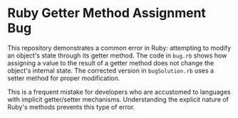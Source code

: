 # Ruby Getter Method Assignment Bug

This repository demonstrates a common error in Ruby: attempting to modify an object's state through its getter method.  The code in `bug.rb` shows how assigning a value to the result of a getter method does not change the object's internal state.  The corrected version in `bugSolution.rb` uses a setter method for proper modification.

This is a frequent mistake for developers who are accustomed to languages with implicit getter/setter mechanisms.  Understanding the explicit nature of Ruby's methods prevents this type of error.